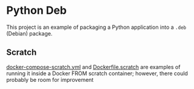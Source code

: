 # Python Deb

This project is an example of packaging a Python application into a `.deb` (Debian) package.

## Scratch
[docker-compose-scratch.yml](docker-compose-scratch.yml) and [Dockerfile.scratch](Dockerfile.scratch) are examples of 
running it inside a Docker FROM scratch container; however, there could probably be room for improvement
 